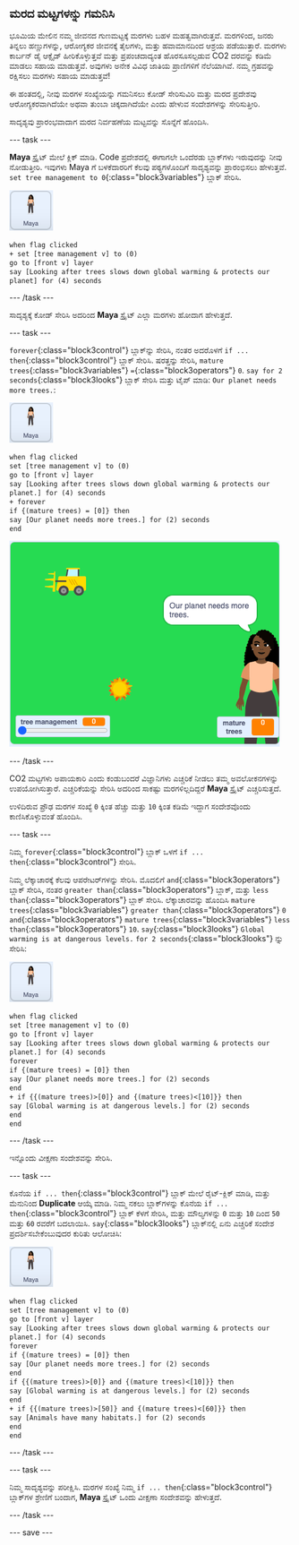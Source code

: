 ## ಮರದ ಮಟ್ಟಗಳನ್ನು ಗಮನಿಸಿ

ಭೂಮಿಯ ಮೇಲಿನ ನಮ್ಮ ಜೀವನದ ಗುಣಮಟ್ಟಕ್ಕೆ ಮರಗಳು ಬಹಳ ಮಹತ್ವವಾಗಿರುತ್ತವೆ. ಮರಗಳಿಂದ, ಜನರು ತಿನ್ನಲು ಹಣ್ಣುಗಳನ್ನು, ಆರೋಗ್ಯಕರ ಜೀವನಕ್ಕೆ ತೈಲಗಳು, ಮತ್ತು ಹವಾಮಾನದಿಂದ ಆಶ್ರಯ ಪಡೆಯುತ್ತಾರೆ. ಮರಗಳು ಕಾರ್ಬನ್‌ ಡೈ ಆಕ್ಸೈಡ್‌ ಹೀರಿಕೊಳ್ಳುತ್ತವೆ ಮತ್ತು ಪ್ರಪಂಚದಾದ್ಯಂತ ಹೊರಸೂಸಲ್ಪಡುವ CO2 ದರವನ್ನು ಕಡಿಮೆ ಮಾಡಲು ಸಹಾಯ ಮಾಡುತ್ತವೆ. ಅವುಗಳು ಅನೇಕ ವಿವಿಧ ಜಾತಿಯ ಪ್ರಾಣಿಗಳಿಗೆ ನೆಲೆಯಾಗಿವೆ. ನಮ್ಮ ಗ್ರಹವನ್ನು ರಕ್ಷಿಸಲು ಮರಗಳು ಸಹಾಯ ಮಾಡುತ್ತವೆ!

ಈ ಹಂತದಲ್ಲಿ, ನೀವು ಮರಗಳ ಸಂಖ್ಯೆಯನ್ನು ಗಮನಿಸಲು ಕೋಡ್‌ ಸೇರಿಸುವಿರಿ ಮತ್ತು ಮರದ ಪ್ರದೇಶವು ಆರೋಗ್ಯಕರವಾಗಿದೆಯೇ ಅಥವಾ ತುಂಬಾ ಚಿಕ್ಕದಾಗಿದೆಯೇ ಎಂದು ಹೇಳುವ ಸಂದೇಶಗಳನ್ನು ಸೇರಿಸುತ್ತೀರಿ.

ಸಾದೃಶ್ಯವು ಪ್ರಾರಂಭವಾದಾಗ ಮರದ ನಿರ್ವಹಣೆಯ ಮಟ್ಟವನ್ನು ಸೊನ್ನೆಗೆ ಹೊಂದಿಸಿ.

--- task ---

**Maya** ಸ್ಪ್ರೈಟ್‌ ಮೇಲೆ ಕ್ಲಿಕ್‌ ಮಾಡಿ. Code ಪ್ರದೇಶದಲ್ಲಿ ಈಗಾಗಲೇ ಒಂದೆರಡು ಬ್ಲಾಕ್‌ಗಳು ಇರುವುದನ್ನು ನೀವು ನೋಡುತ್ತೀರಿ. ಇವುಗಳು Maya ಗೆ ಬಳಕೆದಾರರಿಗೆ ಕೆಲವು ಪಠ್ಯಗಳೊಂದಿಗೆ ಸಾದೃಶ್ಯವನ್ನು ಪ್ರಾರಂಭಿಸಲು ಹೇಳುತ್ತವೆ. `set tree management to 0`{:class="block3variables"} ಬ್ಲಾಕ್‌ ಸೇರಿಸಿ.

![Maya ಸ್ಪ್ರೈಟ್ ಚಿತ್ರ](images/maya-sprite.png)

```blocks3
when flag clicked
+ set [tree management v] to (0)
go to [front v] layer
say [Looking after trees slows down global warming & protects our planet] for (4) seconds
```

--- /task ---

ಸಾದೃಶ್ಯಕ್ಕೆ ಕೋಡ್‌ ಸೇರಿಸಿ ಅದರಿಂದ **Maya** ಸ್ಪ್ರೈಟ್‌ ಎಲ್ಲಾ ಮರಗಳು ಹೋದಾಗ ಹೇಳುತ್ತದೆ.

--- task ---

`forever`{:class="block3control"} ಬ್ಲಾಕ್‌ನ್ನು ಸೇರಿಸಿ, ನಂತರ ಅದರೊಳಗೆ `if ... then`{:class="block3control"} ಬ್ಲಾಕ್‌ ಸೇರಿಸಿ. ಷರತ್ತನ್ನು ಸೇರಿಸಿ, `mature trees`{:class="block3variables"} `=`{:class="block3operators"} `0`. `say for 2 seconds`{:class="block3looks"} ಬ್ಲಾಕ್ ಸೇರಿಸಿ‌ ಮತ್ತು ಟೈಪ್‌ ಮಾಡಿ: `Our planet needs more trees.`:

![Maya ಸ್ಪ್ರೈಟ್ ಚಿತ್ರ](images/maya-sprite.png)

```blocks3
when flag clicked
set [tree management v] to (0)
go to [front v] layer
say [Looking after trees slows down global warming & protects our planet.] for (4) seconds
+ forever
if {(mature trees) = [0]} then
say [Our planet needs more trees.] for (2) seconds
end
```

![ಮರಗಳು ಹೋಗಿವೆ ಸಂದೇಶದ ಚಿತ್ರ](images/trees-gone-message.png)

--- /task ---

CO2 ಮಟ್ಟಗಳು ಅಪಾಯಕಾರಿ ಎಂದು ಕಂಡುಬಂದರೆ ವಿಜ್ಞಾನಿಗಳು ಎಚ್ಚರಿಕೆ ನೀಡಲು ತಮ್ಮ ಅವಲೋಕನಗಳನ್ನು ಉಪಯೋಗಿಸುತ್ತಾರೆ. ಎಚ್ಚರಿಕೆಯನ್ನು ಸೇರಿಸಿ ಅದರಿಂದ ಸಾಕಷ್ಟು ಮರಗಳಿಲ್ಲದಿದ್ದರೆ **Maya** ಸ್ಪ್ರೈಟ್‌ ಎಚ್ಚರಿಸುತ್ತದೆ.

ಉಳಿದಿರುವ ಪ್ರೌಢ ಮರಗಳ ಸಂಖ್ಯೆ `0` ಕ್ಕಿಂತ ಹೆಚ್ಚು ಮತ್ತು `10` ಕ್ಕಿಂತ ಕಡಿಮೆ ಇದ್ದಾಗ ಸಂದೇಶವೊಂದು ಕಾಣಿಸಿಕೊಳ್ಳುವಂತೆ ಹೊಂದಿಸಿ.

--- task ---

ನಿಮ್ಮ `forever`{:class="block3control"} ಬ್ಲಾಕ್‌ ಒಳಗೆ `if ... then`{:class="block3control"} ಸೇರಿಸಿ.

ನಿಮ್ಮ ಲೆಕ್ಕಾಚಾರಕ್ಕೆ ಕೆಲವು ಆಪರೇಟರ್‌ಗಳನ್ನು ಸೇರಿಸಿ. ಮೊದಲಿಗೆ `and`{:class="block3operators"} ಬ್ಲಾಕ್‌ ಸೇರಿಸಿ, ನಂತರ `greater than`{:class="block3operators"} ಬ್ಲಾಕ್,‌ ಮತ್ತು `less than`{:class="block3operators"} ಬ್ಲಾಕ್‌ ಸೇರಿಸಿ. ಲೆಕ್ಕಾಚಾರವನ್ನು ಹೊಂದಿಸಿ `mature trees`{:class="block3variables"} `greater than`{:class="block3operators"} `0` `and`{:class="block3operators"} `mature trees`{:class="block3variables"} `less than`{:class="block3operators"} `10`. `say`{:class="block3looks"} `Global warming is at dangerous levels.` `for 2 seconds`{:class="block3looks"} ನ್ನು ಸೇರಿಸಿ:

![Maya ಸ್ಪ್ರೈಟ್ ಚಿತ್ರ](images/maya-sprite.png)

```blocks3
when flag clicked
set [tree management v] to (0)
go to [front v] layer
say [Looking after trees slows down global warming & protects our planet.] for (4) seconds
forever
if {(mature trees) = [0]} then
say [Our planet needs more trees.] for (2) seconds
end
+ if {{(mature trees)>[0]} and {(mature trees)<[10]}} then
say [Global warming is at dangerous levels.] for (2) seconds
end
end
```

--- /task ---

ಇನ್ನೊಂದು ವೀಕ್ಷಣಾ ಸಂದೇಶವನ್ನು ಸೇರಿಸಿ.

--- task ---

ಕೊನೆಯ `if ... then`{:class="block3control"} ಬ್ಲಾಕ್‌ ಮೇಲೆ ರೈಟ್‌-ಕ್ಲಿಕ್‌ ಮಾಡಿ, ಮತ್ತು ಮೆನುನಿಂದ **Duplicate** ಆಯ್ಕೆ ಮಾಡಿ. ನಿಮ್ಮ ನಕಲು ಬ್ಲಾಕ್‌ಗಳನ್ನು ಕೊನೆಯ `if ... then`{:class="block3control"} ಬ್ಲಾಕ್‌ ಕೆಳಗೆ ಸೇರಿಸಿ, ಮತ್ತು ಮೌಲ್ಯಗಳನ್ನು `0` ಮತ್ತು `10` ದಿಂದ `50` ಮತ್ತು `60` ರವರೆಗೆ ಬದಲಾಯಿಸಿ. `say`{:class="block3looks"} ಬ್ಲಾಕ್‌ನಲ್ಲಿ ಏನು ಎಚ್ಚರಿಕೆ ಸಂದೇಶ ಪ್ರದರ್ಶಿಸಬೇಕೆಂಬುವುದರ ಕುರಿತು ಆಲೋಚಿಸಿ:

![Maya ಸ್ಪ್ರೈಟ್ ಚಿತ್ರ](images/maya-sprite.png)

```blocks3
when flag clicked
set [tree management v] to (0)
go to [front v] layer
say [Looking after trees slows down global warming & protects our planet.] for (4) seconds
forever
if {(mature trees) = [0]} then
say [Our planet needs more trees.] for (2) seconds
end
if {{(mature trees)>[0]} and {(mature trees)<[10]}} then
say [Global warming is at dangerous levels.] for (2) seconds
end
+ if {{(mature trees)>[50]} and {(mature trees)<[60]}} then
say [Animals have many habitats.] for (2) seconds
end
end
```

--- /task ---

--- task ---

ನಿಮ್ಮ ಸಾದೃಶ್ಯವನ್ನು ಪರೀಕ್ಷಿಸಿ. ಮರಗಳ ಸಂಖ್ಯೆ ನಿಮ್ಮ `if ... then`{:class="block3control"} ಬ್ಲಾಕ್‌ಗಳ ಶ್ರೇಣಿಗೆ ಬಂದಾಗ, **Maya** ಸ್ಪ್ರೈಟ್‌ ಒಂದು ವೀಕ್ಷಣಾ ಸಂದೇಶವನ್ನು ಹೇಳುತ್ತದೆ.

--- /task ---

--- save ---
